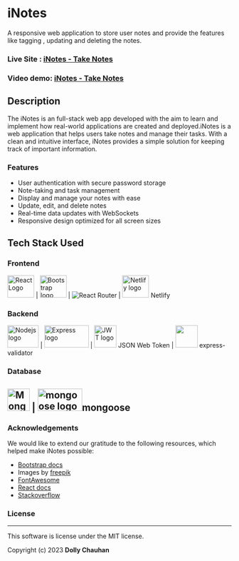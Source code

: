 # iNotes
A responsive web application to store user notes and provide the features like tagging , updating and deleting the notes.

### <b>Live Site : </b>[iNotes - Take Notes ](https://inotes-dc-app.netlify.app/)
### <b>Video demo: </b>[iNotes - Take Notes ](https://drive.google.com/file/d/1E8lJi5DVDg07Gbejc9LbQz8tiBl_jpk5/view)


## Description
The iNotes is an full-stack web app developed with the aim to learn and implement how real-world applications are created and deployed.iNotes is a web application that helps users take notes and manage their tasks. With a clean and intuitive interface, iNotes provides a simple solution for keeping track of important information.

### Features

- User authentication with secure password storage
- Note-taking and task management
- Display and manage your notes with ease
- Update, edit, and delete notes
- Real-time data updates with WebSockets
- Responsive design optimized for all screen sizes


## Tech Stack Used

### Frontend
<img src="https://cdn.worldvectorlogo.com/logos/react-2.svg"  alt="React Logo" width="60" height="50">  \|  <img src="https://cdn.worldvectorlogo.com/logos/bootstrap-5-1.svg" alt="Bootstrap logo" height="50" width="60">  \|  <img src="https://reactrouter.com/_brand/react-router-color.svg"  alt="React Router">  \|  <img src="https://cdn.worldvectorlogo.com/logos/netlify.svg" alt="Netlify logo" height="50" width="60" > Netlify 

### Backend
<img src="https://cdn.worldvectorlogo.com/logos/nodejs-1.svg" alt="Nodejs logo" height ="50" width="70">  \|  <img src="https://cdn.worldvectorlogo.com/logos/express-109.svg" alt="Express logo" height="50" width="100">  \|  <img src="https://cdn.worldvectorlogo.com/logos/jwt-3.svg" alt="JWT logo" height="50" width="50"> JSON Web Token \|  <img src="https://express-validator.github.io/img/logo.svg" height="50" width="50"> express-validator 

### Database
<img src="https://cdn.worldvectorlogo.com/logos/mongodb-icon-1.svg" alt="MongoDB logo" height="50" width="50" >  \|  <img src="https://mongoosejs.com/docs/images/mongoose5_62x30_transparent.png" alt="mongoose logo" height="50" width="100">mongoose
---

### Acknowledgements
We would like to extend our gratitude to the following resources, which helped make iNotes possible:


- [Bootstrap docs](https://getbootstrap.com/docs/4.1/getting-started/introduction/)
- Images by [freepik](https://www.freepik.com/free-vector/customer-support-flat-illustration_13107135.htm#query=illustrations&position=18&from_view=search&track=sph)
- [FontAwesome](https://fontawesome.com/) 
- [React docs](https://reactjs.org/docs/getting-started.html)
- [Stackoverflow](https://stackoverflow.com/)

### License
---
This software is license under the MIT license.

Copyright (c) 2023 **Dolly Chauhan**
